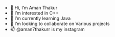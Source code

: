 - 👋 Hi, I’m Aman Thakur
- 👀 I’m interested in  C++
- 🌱 I’m currently learning Java
- 💞️ I’m looking to collaborate on Various projects
- 📫 @aman7thakurr is my instagram

<!---
aman7thakurr/aman7thakurr is a ✨ special ✨ repository because its `README.md` (this file) appears on your GitHub profile.
You can click the Preview link to take a look at your changes.
--->
